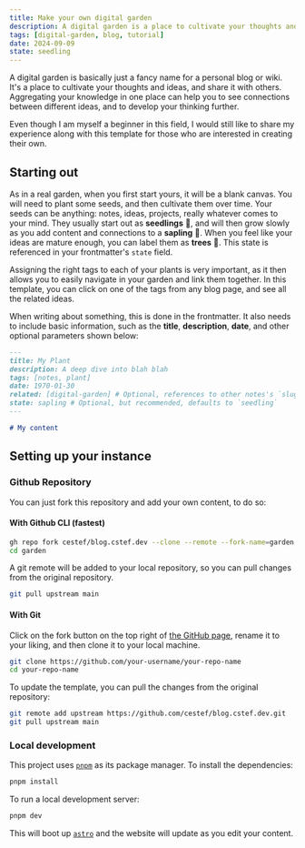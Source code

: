 ```yaml
---
title: Make your own digital garden
description: A digital garden is a place to cultivate your thoughts and ideas, and share it with others.
tags: [digital-garden, blog, tutorial]
date: 2024-09-09
state: seedling
---
```


A digital garden is basically just a fancy name for a personal blog or wiki. It's a place to cultivate your thoughts and ideas, and share it with others. Aggregating your knowledge in one place can help you to see connections between different ideas, and to develop your thinking further. 

Even though I am myself a beginner in this field, I would still like to share my experience along with this template for those who are interested in creating their own.

## Starting out

As in a real garden, when you first start yours, it will be a blank canvas. You will need to plant some seeds, and then cultivate them over time. Your seeds can be anything: notes, ideas, projects, really whatever comes to your mind. They usually start out as **seedlings** :seedling:, and will then grow slowly as you add content and connections to a **sapling** :herb:. When you feel like your ideas are mature enough, you can label them as **trees** :deciduous_tree:. This state is referenced in your frontmatter's `state` field.

Assigning the right tags to each of your plants is very important, as it then allows you to easily navigate in your garden and link them together.
In this template, you can click on one of the tags from any blog page, and see all the related ideas. 

When writing about something, this is done in the frontmatter. It also needs to include basic information, such as the **title**, **description**, **date**, and other optional parameters shown below:

```markdown
---
title: My Plant
description: A deep dive into blah blah
tags: [notes, plant]
date: 1970-01-30
related: [digital-garden] # Optional, references to other notes's `slug`
state: sapling # Optional, but recommended, defaults to `seedling`
--- 

# My content
```

## Setting up your instance

### Github Repository

You can just fork this repository and add your own content, to do so:

#### With Github CLI (fastest)

```bash copy
gh repo fork cestef/blog.cstef.dev --clone --remote --fork-name=garden
cd garden
```

A git remote will be added to your local repository, so you can pull changes from the original repository.

```bash copy
git pull upstream main
```

#### With Git

Click on the fork button on the top right of [the GitHub page](https://github.com/cestef/blog.cstef.dev), rename it to your liking, and then clone it to your local machine.

```bash
git clone https://github.com/your-username/your-repo-name
cd your-repo-name
```

To update the template, you can pull the changes from the original repository:

```bash copy
git remote add upstream https://github.com/cestef/blog.cstef.dev.git
git pull upstream main
```

### Local development

This project uses [`pnpm`](https://pnpm.io) as its package manager. To install the dependencies:

```bash copy
pnpm install
```

To run a local development server:

```bash copy
pnpm dev
```

This will boot up [`astro`](https://astro.build) and the website will update as you edit your content.

